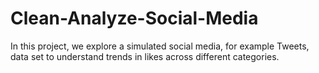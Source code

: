 # Clean-Analyze-Social-Media
In this project, we explore a simulated social media, for example Tweets, data set to understand trends in likes across different categories.
